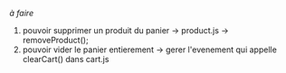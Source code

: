*à faire*
1) pouvoir supprimer un produit du panier -> product.js -> removeProduct();
2) pouvoir vider le panier entierement -> gerer l'evenement qui appelle clearCart() dans cart.js
